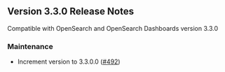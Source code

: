 ## Version 3.3.0 Release Notes

Compatible with OpenSearch and OpenSearch Dashboards version 3.3.0

### Maintenance
* Increment version to 3.3.0.0 ([#492](https://github.com/opensearch-project/dashboards-query-workbench/pull/492))